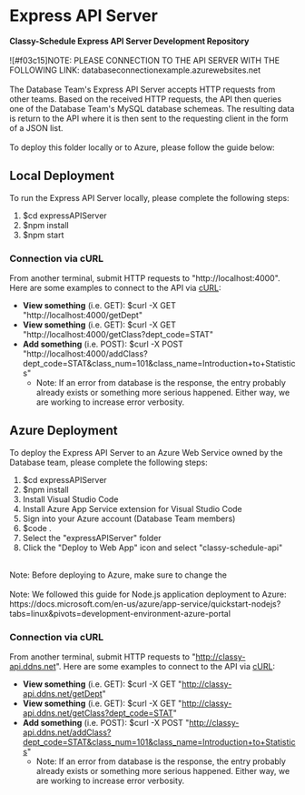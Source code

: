 # Express API Server
**Classy-Schedule Express API Server Development Repository**
</br></br>
![#f03c15]NOTE: PLEASE CONNECTION TO THE API SERVER WITH THE FOLLOWING LINK: databaseconnectionexample.azurewebsites.net
</br></br>
The Database Team's Express API Server accepts HTTP requests from other teams. Based
on the received HTTP requests, the API then queries one of the Database Team's MySQL
database schemeas. The resulting data is return to the API where it is then sent to
the requesting client in the form of a JSON list.
</br></br>
To deploy this folder locally or to Azure, please follow the guide below:

## Local Deployment
To run the Express API Server locally, please complete the following steps:
1. $cd expressAPIServer
2. $npm install
3. $npm start

### Connection via cURL
From another terminal, submit HTTP requests to "http://localhost:4000". Here are some examples to connect to the API via [cURL](https://curl.se/):
- **View something** (i.e. GET): $curl -X GET "http://localhost:4000/getDept"
- **View something** (i.e. GET): $curl -X GET "http://localhost:4000/getClass?dept_code=STAT"
- **Add something** (i.e. POST): $curl -X POST "http://localhost:4000/addClass?dept_code=STAT&class_num=101&class_name=Introduction+to+Statistics"
    - Note: If an error from database is the response, the entry probably already exists or something more serious happened. Either way, we are working to increase error verbosity.


## Azure Deployment
To deploy the Express API Server to an Azure Web Service owned by the Database team, please complete the following steps:
1. $cd expressAPIServer
2. $npm install
3. Install Visual Studio Code
4. Install Azure App Service extension for Visual Studio Code
5. Sign into your Azure account (Database Team members)
6. $code .
7. Select the "expressAPIServer" folder
8. Click the "Deploy to Web App" icon and select "classy-schedule-api"
</br>
Note: Before deploying to Azure, make sure to change the 
</br></br>
Note: We followed this guide for Node.js application deployment to Azure: https://docs.microsoft.com/en-us/azure/app-service/quickstart-nodejs?tabs=linux&pivots=development-environment-azure-portal

### Connection via cURL
From another terminal, submit HTTP requests to "http://classy-api.ddns.net". Here are some examples to connect to the API via [cURL](https://curl.se/):
- **View something** (i.e. GET): $curl -X GET "http://classy-api.ddns.net/getDept"
- **View something** (i.e. GET): $curl -X GET "http://classy-api.ddns.net/getClass?dept_code=STAT"
- **Add something** (i.e. POST): $curl -X POST "http://classy-api.ddns.net/addClass?dept_code=STAT&class_num=101&class_name=Introduction+to+Statistics"
  - Note: If an error from database is the response, the entry probably already exists or something more serious happened. Either way, we are working to increase error verbosity.
